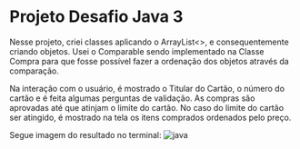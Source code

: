 # Projeto Desafio Java 3

Nesse projeto, criei classes aplicando o ArrayList<>, e consequentemente criando objetos.
Usei o Comparable sendo implementado na Classe Compra para que fosse possível fazer a ordenação dos objetos através da comparação. 

Na interação com o usuário, é mostrado o Titular do Cartão, o número do cartão e é feita algumas perguntas de validação. As compras são aprovadas até que atinjam o limite do cartão. 
No caso do limite do cartão ser atingido, é mostrado na tela os itens comprados ordenados pelo preço. 

Segue imagem do resultado no terminal: 
![java](https://user-images.githubusercontent.com/95857175/235770180-3a8d5f03-3faa-4438-b9a9-8dac8eb30a67.png#vitrinedev)

